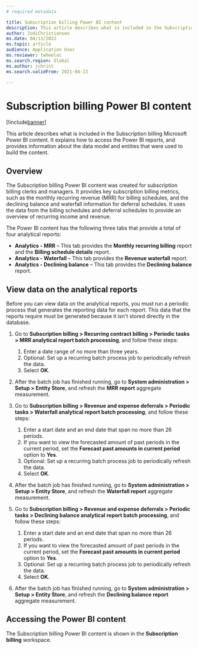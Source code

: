 ```yaml
---
# required metadata

title: Subscription billing Power BI content
description: This article describes what is included in the Subscription billing Microsoft Power BI content.
author: JodiChristiansen
ms.date: 04/13/2022
ms.topic: article
audience: Application User
ms.reviewer: twheeloc
ms.search.region: Global
ms.author: jchrist
ms.search.validFrom: 2021-04-13

---
```


# Subscription billing Power BI content

[!include[banner](../includes/banner.md)]

This article describes what is included in the Subscription billing Microsoft Power BI content. It explains how to access the Power BI reports, and provides information about the data model and entities that were used to build the content. 

## Overview

The Subscription billing Power BI content was created for subscription billing clerks and managers. It provides key subscription billing metrics, such as the monthly recurring revenue (MRR) for billing schedules, and the declining balance and waterfall information for deferral schedules. It uses the data from the billing schedules and deferral schedules to provide an overview of recurring income and revenue.

The Power BI content has the following three tabs that provide a total of four analytical reports: 

- **Analytics - MRR** – This tab provides the **Monthly recurring billing** report and the **Billing schedule details** report.
- **Analytics - Waterfall** – This tab provides the **Revenue waterfall** report.
- **Analytics - Declining balance** – This tab provides the **Declining balance** report.

## View data on the analytical reports

Before you can view data on the analytical reports, you must run a periodic process that generates the reporting data for each report. This data that the reports require must be generated because it isn't stored directly in the database. 

1. Go to **Subscription billing \> Recurring contract billing \> Periodic tasks \> MRR analytical report batch processing**, and follow these steps:

    1. Enter a date range of no more than three years.
    2. Optional: Set up a recurring batch process job to periodically refresh the data.
    3. Select **OK**.

2. After the batch job has finished running, go to **System administration \> Setup \> Entity Store**, and refresh the **MRR report** aggregate measurement. 
3. Go to **Subscription billing \> Revenue and expense deferrals \> Periodic tasks \> Waterfall analytical report batch processing**, and follow these steps:

    1. Enter a start date and an end date that span no more than 26 periods. 
    2. If you want to view the forecasted amount of past periods in the current period, set the **Forecast past amounts in current period** option to **Yes**.
    3. Optional: Set up a recurring batch process job to periodically refresh the data.
    4. Select **OK**. 

4. After the batch job has finished running, go to **System administration \> Setup \> Entity Store**, and refresh the **Waterfall report** aggregate measurement.
5. Go to **Subscription billing \> Revenue and expense deferrals \> Periodic tasks \> Declining balance analytical report batch processing**, and follow these steps:

    1. Enter a start date and an end date that span no more than 26 periods. 
    2. If you want to view the forecasted amount of past periods in the current period, set the **Forecast past amounts in current period** option to **Yes**.
    3. Optional: Set up a recurring batch process job to periodically refresh the data.
    4. Select **OK**.

6. After the batch job has finished running, go to **System administration \> Setup \> Entity Store**, and refresh the **Declining balance report** aggregate measurement.

## Accessing the Power BI content

The Subscription billing Power BI content is shown in the **Subscription billing** workspace.
